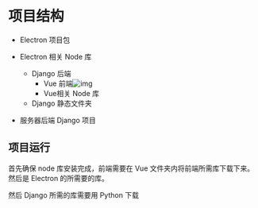 # 项目结构

- Electron 项目包
- Electron 相关 Node 库
  - Django 后端
    - Vue 前端![img](file:///C:\Users\Pisho\AppData\Local\Temp\SGPicFaceTpBq\10552\006C8F42.png)
    - Vue相关 Node 库
  - Django 静态文件夹

- 服务器后端 Django 项目

## 项目运行

首先确保 node 库安装完成，前端需要在 Vue 文件夹内将前端所需库下载下来。然后是 Electron 的所需要的库。

然后 Django 所需的库需要用 Python 下载

